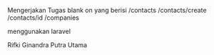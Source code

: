 Mengerjakan Tugas blank on
yang berisi
/contacts
/contacts/create
/contacts/id
/companies

menggunakan laravel

Rifki Ginandra Putra Utama